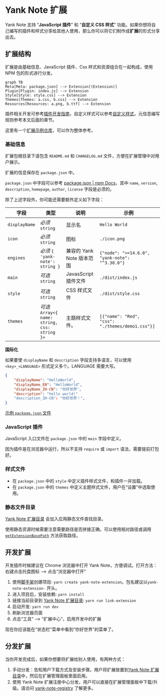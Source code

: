 # Yank Note 扩展

Yank Note 支持 “**JavaScript 插件**” 和 “**自定义 CSS 样式**” 功能。如果你想将自己编写的插件和样式分享给其他人使用，那么你可以将它们制作成**扩展**的形式分享出去。

## 扩展结构

扩展是由基础信息、JavaScript 插件、Css 样式和资源组合在一起构成，使用 NPM 包的形式进行分发。

```mermaid
graph TB
Meta[Meta: package.json] --> Extension[(Extension)]
Plugin[Plugin: index.js] --> Extension
Style[Style: style.css] --> Extension
Themes[Themes: a.css, b.css] --> Extension
Resources[Resources: a.png, b.ttf] --> Extension
```

插件相关开发可参考[插件开发指南](https://github.com/purocean/yn/blob/develop/help/PLUGIN.md)，自定义样式可以参考[自定义样式](https://github.com/purocean/yn/blob/develop/help/FEATURES.md#custom-styles)，元信息编写规则参考本文后面的章节。

这里有一个[扩展示例仓库](https://github.com/purocean/yank-note-extension-example)，可以作为整体参考。

### 基础信息

扩展包根目录下请包含 `README.md` 和 `CHANGELOG.md` 文件，方便在扩展管理中对用户展示。

扩展的信息保存在 `package.json` 中。

`package.json` 中字段可以参考 [package.json | npm Docs](https://docs.npmjs.com/cli/v8/configuring-npm/package-json#homepage)，其中 `name`, `version`, `description`, `homepage`, `author`, `license` 字段是必须的。

除了上述字段外，你可能还需要额外定义如下字段：

| 字段 | 类型 | 说明 | 示例 |
| -- | -- | -- | -- |
| `displayName` | *必须* `string` | 显示名 | `Hello World` |
| `icon` | *必须* `string` | 图标 | `./icon.png` |
| `engines` | *必须* `{ 'yank-note': string }` | 兼容的 Yank Note 版本范围 | `{"node": ">=14.6.0", "yank-note": "^3.30.0"}` |
| `main` | *可选* `string` | JavasScript 插件文件 | `./dist/index.js` |
| `style` | *可选* `string` | CSS 样式文件 | `./dist/style.css` |
| `themes` | *可选* `Array<{ name: string, css: string }>` | 主题样式文件。 | `[{"name": "Red", "css": "./themes/demo1.css"}]` |


**国际化**

如果要使 `displayName` 和 `description` 字段支持多语言，可以使用 `<key>_<LANGUAGE>` 形式定义多个。LANGUAGE 需要大写。

```json
{
    "displayName": "HelloWorld",
    "displayName_EN": "HelloWorld",
    "displayName_ZH-CN": "你好世界",
    "description": "hello world!"
    "description_ZH-CN": "你好世界！",
}
```

[示例 `package.json` 文件](https://github.com/purocean/yank-note-extension-example/blob/main/package.json)

### JavaScript 插件

JavaScript 入口文件在 `package.json` 中的 `main` 字段中定义。

因为插件是在浏览器中运行，所以不支持 `require` 或 `import` 语法，需要提前打包好。

### 样式文件

- 在 `package.json` 中的 `style` 中定义插件样式文件，和插件一并加载。
- 在 `package.json` 中的 `themes` 中定义主题样式文件，用户在“设置”中选取使用。

### 静态文件目录

[Yank Note 扩展目录] 会加入应用静态文件查找目录。

使用静态资源时候需要注意需要路径是否拼接正确。可以使用相对路径或调用 [`getExtensionBasePath`](https://github.com/purocean/yank-note-extension/blob/ef321713d4f24318dd3ad657af723325b426edb6/packages/api/src/index.ts#L24) 方法获取路径。

## 开发扩展

开发插件时候建议在 Chrome 浏览器中打开 Yank Note，方便调试。打开方法：右键点击托盘图标 --> 点击“浏览器中打开”

1. 使用[脚手架](https://github.com/purocean/yank-note-extension/tree/main/packages/create-extension)创建项目: `yarn create yank-note-extension`。包名建议以`yank-note-extension-` 开头。
2. 进入项目后，安装依赖: `yarn install`
3. 链接当前目录到 [Yank Note 扩展目录]: `yarn run link-extension`
4. 启动开发: `yarn run dev`
5. 刷新浏览器页面
6. 点击“工具” --> “扩展中心”，启用开发中的扩展

现在你应该能在“状态栏”菜单中看到“你好世界”的菜单了。

## 分发扩展

当你开发完成后，如果你想要将扩展给别人使用，有两种方式：

1. 手动分发：告知用户下载方式及安装步骤。用户将扩展放置到[Yank Note 扩展目录]中，然后在扩展管理面板里面启用。
2. 使用 Yank Note 扩展注册中心分发，用户可以直接在扩展管理面板中下载/升级。请访问 [yank-note-registry](https://github.com/purocean/yank-note-registry) 了解更多。


[Yank Note 扩展目录]: https://github.com/purocean/yn/blob/develop/help/FEATURES.md#data-storage
